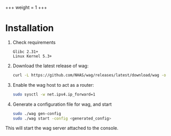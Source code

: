 +++
weight = 1
+++

# Installation

1. Check requirements
   ```
   Glibc 2.31+
   Linux Kernel 5.3+
   ```

2. Download the latest release of wag:
    ```sh
    curl -L https://github.com/NHAS/wag/releases/latest/download/wag -o wag && chmod +x wag
    ```

3. Enable the wag host to act as a router:
    ```sh
    sudo sysctl -w net.ipv4.ip_forward=1
    ```

4. Generate a configuration file for wag, and start
    ```sh
    sudo ./wag gen-config
    sudo ./wag start -config <generated_config>
    ```


This will start the wag server attached to the console. 